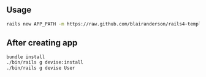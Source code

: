 ## Usage

```bash
rails new APP_PATH -m https://raw.github.com/blairanderson/rails4-templates/master/main.rb
```

## After creating app

```bash
bundle install
./bin/rails g devise:install
./bin/rails g devise User
```
